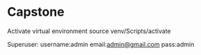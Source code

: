 # Capstone

Activate virtual environment
source venv/Scripts/activate

Superuser: username:admin email:admin@gmail.com pass:admin